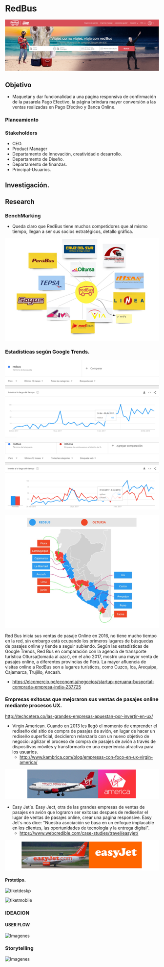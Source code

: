 
# RedBus

![Imagenes](img/pantallainicio.png) 


## Objetivo
- Maquetar y dar funcionalidad a una página responsiva de confirmación de la pasarela Pago Efectivo, la página brindara mayor conversión a las ventas realizadas en Pago Efectivo y Banca Online.

### Planeamiento
### Stakeholders
- CEO.
- Product Manager
- Departamento de Innovación, creatividad o desarrollo.
- Departamento de Diseño.
- Departamento de finanzas.
- Principal-Usuarios.

## Investigación.
## Research
### BenchMarking
- Queda claro que RedBus tiene muchos competidores que al mismo tiempo, llegan a ser sus socios estratégicos, detallo gráfica.

![Imagenes](img/plantllabechmarking.jpg) 

### Estadísticas según Google Trends.

![Imagenes](img/estadisticaRedBus.png) 

![Imagenes](img/estadisticaRedBusvsOltursa.png) 

![Imagenes](img/comparativasRedBusvsOltursa.jpg) 

Red Bus inicia sus ventas de pasaje Online en 2016, no tiene mucho tiempo en la red, sin embargo está ocupando los primeros lugares de búsquedas de pasajes online y tiende a seguir subiendo. Según las estadísticas de Google Trends, Red Bus en comparación con la agencia de transporte turística Oltursa(tomada al azar), en el año  2017, mostro una mayor venta de pasajes online, a diferentes provincias de Perú. La mayor afluencia de visitas online a RedBus son a lugares turísticos, como Cuzco, Ica, Arequipa, Cajamarca, Trujillo, Ancash.
- https://elcomercio.pe/economia/negocios/startup-peruana-busportal-comprada-empresa-india-237725

### Empresas exitosas que mejoraron sus ventas de pasajes online mediante procesos UX.
http://techcetera.co/las-grandes-empresas-apuestan-por-invertir-en-ux/

- Virgin American.
    Cuando en 2013 les llegó el momento de emprender el rediseño del sitio de compra de pasajes de avión, en lugar de hacer un rediseño superficial, decidieron relanzarlo con un nuevo objetivo de negocio: agilizar el proceso de compra de pasajes de avión a través de dispositivos móviles y transformarlo en una experiencia atractiva para los usuarios. 
   - http://www.kambrica.com/blog/empresas-con-foco-en-ux-virgin-america/

![Imagenes](img/virgin1.png) 

- Easy Jet`s.
    Easy Ject, otra de las grandes empresas de ventas de pasajes en avión que lograron ser exitosas despues de rediseñar el lugar de ventas de pasajes online, crear una pagina responsive. Easy Jet´s nos dice: "Nuestra asociación se basa en un enfoque implacable en los clientes, las oportunidades de tecnología y la entrega digital".
    - https://www.webcredible.com/case-studies/travel/easyjet/

![Imagenes](img/easyjets.png) 

#### Prototipo.
![tiketdeskp](https://user-images.githubusercontent.com/32305619/38170679-181bfc1e-3551-11e8-83db-a4f2edc36958.png)


![tiketmobile](https://user-images.githubusercontent.com/32305619/38170687-2d59fe46-3551-11e8-823d-383caa2b1f90.png)

### IDEACION

#### USER FLOW
![Imagenes](userpersona1.png) 

### Storytelling
![Imagenes](historia.png) 





